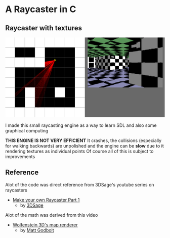 # A Raycaster in C

## Raycaster with textures

 ![Sample Image](images/raycaster.png)

I made this small raycasting engine as a way to learn SDL and also some graphical computing

**THIS ENGINE IS NOT VERY EFFICIENT**
It crashes, the collisions (especially for walking backwards) are unpolished and the engine can be **slow** due to it rendering textures as individual points
Of course all of this is subject to improvements

## Reference
Alot of the code was direct reference from 3DSage's youtube series on raycasters
 - [Make your own Raycaster Part 1](https://www.youtube.com/watch?v=gYRrGTC7GtA)
    - by [3DSage](https://www.youtube.com/c/3DSage)

Alot of the math was derived from this video
 - [Wolfenstein 3D's map renderer](https://www.youtube.com/watch?v=eOCQfxRQ2pY&list=WL&index=124)
    - by [Matt Godbolt](https://www.youtube.com/c/MattGodbolt)
